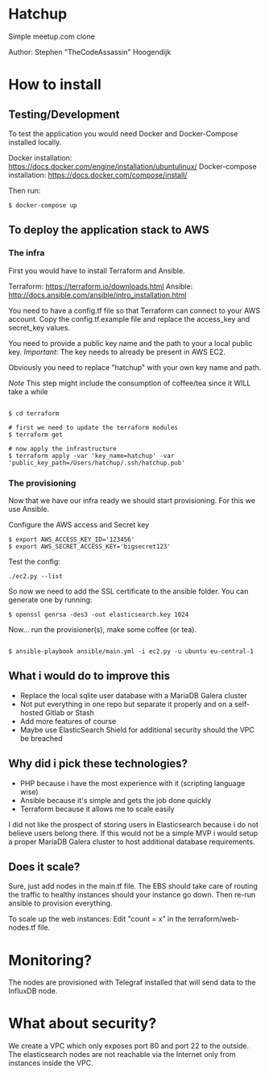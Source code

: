 # Hatchup
Simple meetup.com clone

Author: Stephen "TheCodeAssassin" Hoogendijk

# How to install

## Testing/Development

To test the application you would need Docker and Docker-Compose installed locally.

Docker installation: https://docs.docker.com/engine/installation/ubuntulinux/
Docker-compose installation: https://docs.docker.com/compose/install/

Then run:

```
$ docker-compose up
```

## To deploy the application stack to AWS

### The infra
First you would have to install Terraform and Ansible.

Terraform: https://terraform.io/downloads.html
Ansible: http://docs.ansible.com/ansible/intro_installation.html


You need to have a config.tf file so that Terraform can connect to your AWS account. Copy the config.tf.example file
and replace the access_key and secret_key values.

You need to provide a public key name and the path to your a local public key.
*Important*: The key needs to already be present in AWS EC2.

Obviously you need to replace "hatchup" with your own key name and path.

*Note* This step might include the consumption of coffee/tea since it WILL take a while
```

$ cd terraform

# first we need to update the terraform modules
$ terraform get

# now apply the infrastructure
$ terraform apply -var 'key_name=hatchup' -var 'public_key_path=/Users/hatchup/.ssh/hatchup.pub'

```

### The provisioning

Now that we have our infra ready we should start provisioning. For this we use Ansible.

Configure the AWS access and Secret key
```
$ export AWS_ACCESS_KEY_ID='123456'
$ export AWS_SECRET_ACCESS_KEY='bigsecret123'

```

Test the config:

```
./ec2.py --list
```

So now we need to add the SSL certificate to the ansible folder. You can generate one by running:

```
$ openssl genrsa -des3 -out elasticsearch.key 1024
```

Now... run the provisioner(s), make some coffee (or tea).

```

$ ansible-playbook ansible/main.yml -i ec2.py -u ubuntu eu-central-1

```


## What i would do to improve this

* Replace the local sqlite user database with a MariaDB Galera cluster
* Not put everything in one repo but separate it properly and on a self-hosted Gitlab or Stash
* Add more features of course
* Maybe use ElasticSearch Shield for additional security should the VPC be breached

## Why did i pick these technologies?

* PHP because i have the most experience with it (scripting language wise)
* Ansible because it's simple and gets the job done quickly
* Terraform because it allows me to scale easily

I did not like the prospect of storing users in Elasticsearch because i do not believe users belong there.
If this would not be a simple MVP i would setup a proper MariaDB Galera cluster to host additional database requirements.

## Does it scale?

Sure, just add nodes in the main.tf file. The EBS should take care of routing the traffic to healthy instances should
your instance go down. Then re-run ansible to provision everything.

To scale up the web instances:
Edit "count = x" in the terraform/web-nodes.tf file.

# Monitoring?

The nodes are provisioned with Telegraf installed that will send data to the InfluxDB node.

# What about security?

We create a VPC which only exposes port 80 and port 22 to the outside. The elasticsearch nodes are not reachable
via the Internet only from instances inside the VPC.

